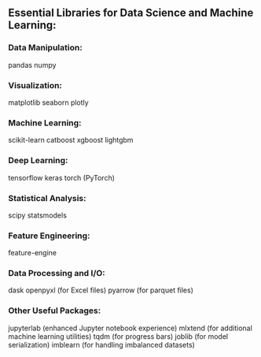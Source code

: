 ## Essential Libraries for Data Science and Machine Learning:

### Data Manipulation:
pandas
numpy


### Visualization:
matplotlib
seaborn
plotly


### Machine Learning:
scikit-learn
catboost
xgboost
lightgbm


### Deep Learning:
tensorflow
keras
torch (PyTorch)

### Statistical Analysis:
scipy
statsmodels


### Feature Engineering:
feature-engine

### Data Processing and I/O:
dask
openpyxl (for Excel files)
pyarrow (for parquet files)


### Other Useful Packages:
jupyterlab (enhanced Jupyter notebook experience)
mlxtend (for additional machine learning utilities)
tqdm (for progress bars)
joblib (for model serialization)
imblearn (for handling imbalanced datasets)